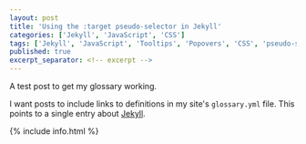 ```yaml
---
layout: post
title: 'Using the :target pseudo-selector in Jekyll'
categories: ['Jekyll', 'JavaScript', 'CSS']
tags: ['Jekyll', 'JavaScript', 'Tooltips', 'Popovers', 'CSS', 'pseudo-selectors', ':target']
published: true
excerpt_separator: <!-- excerpt -->
---
```

A test post to get my glossary working.
<!-- excerpt -->

I want posts to include links to definitions in my site's `glossary.yml` file.
This points to a single entry about [Jekyll](#info).

{% include info.html %}
